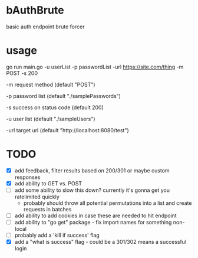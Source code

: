 # bAuthBrute
basic auth endpoint brute forcer

# usage
go run main.go -u userList -p passwordList -url https://site.com/thing -m POST -s 200

-m request method (default "POST")

-p password list (default "./samplePasswords")

-s success on status code (default 200)

-u user list (default "./sampleUsers")

-url target url (default "http://localhost:8080/test")

# TODO
- [X] add feedback, filter results based on 200/301 or maybe custom responses
- [X] add ability to GET vs. POST
- [ ] add some ability to slow this down? currently it's gonna get you ratelimited quickly
  * probably should throw all potential permutations into a list and create requests in batches
- [ ] add ability to add cookies in case these are needed to hit endpoint
- [ ] add ability to "go get" package - fix import names for something non-local
- [ ] probably add a 'kill if success' flag
- [X] add a "what is success" flag - could be a 301/302 means a successful login

